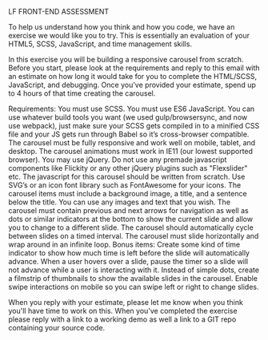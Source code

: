 LF FRONT-END ASSESSMENT

To help us understand how you think and how you code, we have an exercise we would like you to try.  This is essentially an evaluation of your HTML5, SCSS, JavaScript, and time management skills.

In this exercise you will be building a responsive carousel from scratch.  Before you start, please look at the requirements and reply to this email with an estimate on how long it would take for you to complete the HTML/SCSS, JavaScript, and debugging.  Once you've provided your estimate, spend up to 4 hours of that time creating the carousel.

Requirements:
You must use SCSS.
You must use ES6 JavaScript.
You can use whatever build tools you want (we used gulp/browsersync, and now use webpack), just make sure your SCSS gets compiled in to a minified CSS file and your JS gets run through Babel so it’s cross-browser compatible.
The carousel must be fully responsive and work well on mobile, tablet, and desktop.
The carousel animations must work in IE11 (our lowest supported browser).
You may use jQuery.  Do not use any premade javascript components like Flickity or any other jQuery plugins such as "Flexslider" etc.  The javascript for this carousel should be written from scratch.
Use SVG’s or an icon font library such as FontAwesome for your icons.
The carousel items must include a background image, a title, and a sentence below the title.  You can use any images and text that you wish.
The carousel must contain previous and next arrows for navigation as well as dots or similar indicators at the bottom to show the current slide and allow you to change to a different slide.
The carousel should automatically cycle between slides on a timed interval.
The carousel must slide horizontally and wrap around in an infinite loop.
Bonus items:
Create some kind of time indicator to show how much time is left before the slide will automatically advance.
When a user hovers over a slide, pause the timer so a slide will not advance while a user is interacting with it.
Instead of simple dots, create a filmstrip of thumbnails to show the available slides in the carousel.
Enable swipe interactions on mobile so you can swipe left or right to change slides.

When you reply with your estimate, please let me know when you think you'll have time to work on this.  When you've completed the exercise please reply with a link to a working demo as well a link to a GIT repo containing your source code.
